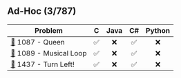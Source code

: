 ## Ad-Hoc (3/787)

<div align="center">

| Problem | C | Java | C# | Python |
|---------|:-:|:----:|:--:|:------:|
| [📂](./1087%20-%20Queen) 1087 - Queen | ✅ | ❌  | ✅  | ❌ |
| [📂](./1089%20-%20Musical%20Loop) 1089 - Musical Loop | ✅ | ❌  | ✅  | ❌ |
| [📂](./1437%20-%20Turn,%20Left!) 1437 - Turn Left! | ✅ | ❌  | ✅  | ❌ |

</div>
